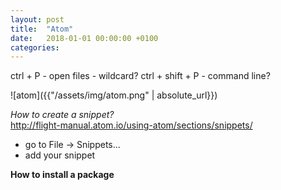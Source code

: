 ```yaml
---
layout: post
title:  "Atom"
date:   2018-01-01 00:00:00 +0100
categories:
---
```


ctrl + P - open files - wildcard?
ctrl + shift + P - command line?

![atom]({{"/assets/img/atom.png" | absolute_url}})

*How to create a snippet?*  
http://flight-manual.atom.io/using-atom/sections/snippets/

- go to File -> Snippets...
- add your snippet

**How to install a package**  
